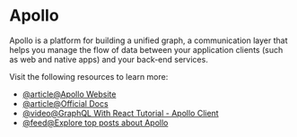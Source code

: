 # Apollo

Apollo is a platform for building a unified graph, a communication layer that helps you manage the flow of data between your application clients (such as web and native apps) and your back-end services.

Visit the following resources to learn more:

- [@article@Apollo Website](https://www.apollographql.com)
- [@article@Official Docs](https://www.apollographql.com/docs/)
- [@video@GraphQL With React Tutorial - Apollo Client](https://www.youtube.com/watch?v=YyUWW04HwKY)
- [@feed@Explore top posts about Apollo](https://app.daily.dev/tags/apollo?ref=roadmapsh)
